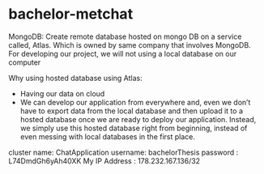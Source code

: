 # bachelor-metchat

MongoDB:
Create remote database hosted on mongo DB on a service called, Atlas. Which is owned by same company that involves MongoDB.  
For developing our project, we will not using a local database on our computer 

Why using hosted database using Atlas:
-	Having our data on cloud 
-	We can develop our application from everywhere and, even we don’t have to export data from the local database and then upload it to a hosted database
once we are ready to deploy our application. Instead, we simply use this hosted database right from beginning, instead of even messing with local databases
in the first place.


cluster name: ChatApplication
username: bachelorThesis
password : L74DmdGh6yAh40XK
My IP Address : 178.232.167.136/32



